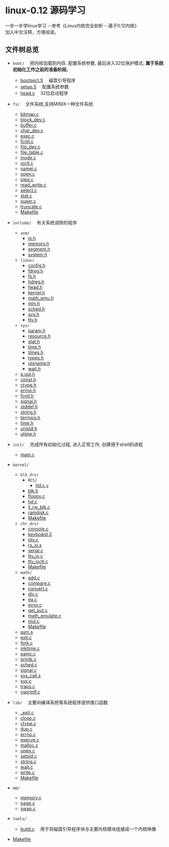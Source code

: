 # linux-0.12 源码学习

一步一步学linux学习  --参考《Linux内核完全剖析 --基于0.12内核》  
加入中文注释，方便阅读。

## 文件树总览

- `boot/` &emsp;把内核加载到内存, 配置系统参数, 最后进入32位保护模式; **属于系统初始化工作之前的准备阶段**。
    - [bootsect.S](boot\bootsect.S) &emsp;磁盘引导程序
    - [setup.S](boot\setup.S) &emsp;配置系统参数
    - [head.s](boot\head.s) &emsp;32位启动程序

- `fs/` &emsp;文件系统,支持MINIX一种文件系统
    - [bitmap.c](fs\bitmap.c)
    - [block_dev.c](fs\block_dev.c)
    - [buffer.c](fs\buffer.c)
    - [char_dev.c](fs\char_dev.c)
    - [exec.c](fs\exec.c)
    - [fcntl.c](fs\fcntl.c)
    - [file_dev.c](fs\file_dev.c)
    - [file_table.c](fs\file_table.c)
    - [inode.c](fs\inode.c)
    - [ioctl.c](fs\ioctl.c)
    - [namei.c](fs\namei.c)
    - [open.c](fs\open.c)
    - [pipe.c](fs\pipe.c)
    - [read_write.c](fs\read_write.c)
    - [select.c](fs\select.c)
    - [stat.c](fs\stat.c)
    - [super.c](fs\super.c)
    - [truncate.c](fs\truncate.c)
    - [Makefile](fs\Makefile)

- `include/` &emsp;有关系统调用的程序
    - `asm/`
        - [io.h](include\asm\io.h)
        - [memory.h](include\asm\memory.h)
        - [segment.h](include\asm\segment.h)
        - [system.h](include\asm\system.h)
    - `linux/`
        - [config.h](include\linux\config.h)
        - [fdreg.h](include\linux\fdreg.h)
        - [fs.h](include\linux\fs.h)
        - [hdreg.h](include\linux\hdreg.h)
        - [head.h](include\linux\head.h)
        - [kernel.h](include\linux\kernel.h)
        - [math_emu.h](include\linux\math_emu.h)
        - [mm.h](include\linux\mm.h)
        - [sched.h](include\linux\sched.h)
        - [sys.h](include\linux\sys.h)
        - [tty.h](include\linux\tty.h)
    - `sys/`
        - [param.h](include\sys\param.h)
        - [resource.h](include\sys\resource.h)
        - [stat.h](include\sys\stat.h)
        - [time.h](include\sys\time.h)
        - [times.h](include\sys\times.h)
        - [types.h](include\sys\types.h)
        - [utsname.h](include\sys\utsname.h)
        - [wait.h](include\sys\wait.h)
    - [a.out.h](include\a.out.h)
    - [const.h](include\const.h)
    - [ctype.h](include\ctype.h)
    - [errno.h](include\errno.h)
    - [fcntl.h](include\fcntl.h)
    - [signal.h](include\signal.h)
    - [stddef.h](include\stddef.h)
    - [string.h](include\string.h)
    - [termios.h](include\termios.h)
    - [time.h](include\time.h)
    - [unistd.h](include\unistd.h)
    - [utime.h](include\utime.h)

- `init/` &emsp;完成所有初始化过程, 进入正常工作, 创建用于shell的进程
    - [main.c](init\main.c)

- `kernel/` 
    - `blk_drv/`
        - `RCS/`
            - [hd.c,v](kernel\blk_drv\RCS\hd.c,v)
        - [blk.h](kernel\blk_drv\blk.h)
        - [floppy.c](kernel\blk_drv\floppy.c)
        - [hd.c](kernel\blk_drv\hd.c)
        - [ll_rw_blk.c](kernel\blk_drv\ll_rw_blk.c)
        - [ramdisk.c](kernel\blk_drv\ramdisk.c)
        - [Makefile](kernel\blk_drv\Makefile)
    - `chr_drv/`
        - [console.c](kernel\chr_drv\console.c)
        - [keyboard.S](kernel\chr_drv\keyboard.S)
        - [pty.c](kernel\chr_drv\pty.c)
        - [rs_io.s](kernel\chr_drv\rs_io.s)
        - [serial.c](kernel\chr_drv\serial.c)
        - [tty_io.c](kernel\chr_drv\tty_io.c)
        - [tty_ioctl.c](kernel\chr_drv\tty_ioctl.c)
        - [Makefile](kernel\chr_drv\Makefile)
    - `math/`
        - [add.c](kernel\math\add.c)
        - [compare.c](kernel\math\compare.c)
        - [convert.c](kernel\math\convert.c)
        - [div.c](kernel\math\div.c)
        - [ea.c](kernel\math\ea.c)
        - [error.c](kernel\math\error.c)
        - [get_put.c](kernel\math\get_put.c)
        - [math_emulate.c](kernel\math\math_emulate.c)
        - [mul.c](kernel\math\mul.c)
        - [Makefile](kernel\math\Makefile)
    - [asm.s](kernel\asm.s)
    - [exit.c](kernel\exit.c)
    - [fork.c](kernel\fork.c)
    - [mktime.c](kernel\mktime.c)
    - [panic.c](kernel\panic.c)
    - [printk.c](kernel\printk.c)
    - [sched.c](kernel\sched.c)
    - [signal.c](kernel\signal.c)
    - [sys_call.s](kernel\sys_call.s)
    - [sys.c](kernel\sys.c)
    - [traps.c](kernel\traps.c)
    - [vsprintf.c](kernel\vsprintf.c)

- `lib/` &emsp;主要向编译系统等系统程序提供接口函数
    - [_exit.c](lib\_exit.c)
    - [close.c](lib\close.c)
    - [ctype.c](lib\ctype.c)
    - [dup.c](lib\dup.c)
    - [errno.c](lib\errno.c)
    - [execve.c](lib\execve.c)
    - [malloc.c](lib\malloc.c)
    - [open.c](lib\open.c)
    - [setsid.c](lib\setsid.c)
    - [string.c](lib\string.c)
    - [wait.c](lib\wait.c)
    - [write.c](lib\write.c)
    - [Makefile](lib\Makefile)
- `mm/`
    - [memory.c](mm\memory.c)
    - [page.s](mm\page.s)
    - [swap.c](swap.c)

- `tools/`
    - [build.c](tools\build.c) &emsp;用于将磁盘引导程序块与主要内核模块连接成一个内核映像

- [Makefile](Makefile)
